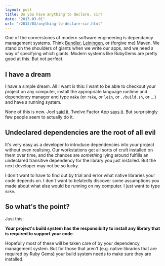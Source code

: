 ```yaml
---
layout: post
title: Do you have anything to declare, sir?
date: "2013-03-01"
url: "/2013/03/anything-to-declare-sir.html"
---
```


One of the cornerstones of modern software engineering is dependancy management systems. Think [Bundler][], [Leiningen][], or (forgive me) Maven. We stand on the shoulders of giants when we write our apps, and we need a way of specifying which giants. Modern systems like RubyGems are pretty good at this. But not perfect.

[Bundler]: http://gembundler.com
[Leiningen]: http://leiningen.org

I have a dream
--

I have a simple dream. All I want is this: I want to be able to checkout your project on any computer, install the appropriate language runtime and dependency manager and type `make` (or `rake`, or `lein`, or `./build.sh`, or ...) and have a running system.

None of this is new. Joel [said it][1], Twelve Factor App [says it][2]. But surprisingly few people seem to actually do it.

[1]: http://www.joelonsoftware.com/articles/fog0000000043.html
[2]: http://www.12factor.net/dependencies


Undeclared dependencies are the root of all evil
--

It's very easy as a developer to introduce dependencies into your project without even realising. Our workstations get all sorts of cruft installed on them over time, and the chances are *something* lying around fulfills an undeclared transitive dependency for the library you just installed. But the next developer may not be so lucky.

I don't want to have to find out by trial and error what native libraries your code depends on. I don't want to belatedly discover some assumptions you made about what else would be running on my computer. I just want to type `make`.





So what's the point?
--

Just this: 

__Your project's build system has the responsibilty to install any library that is required to support your code__.

Hopefully most of these will be taken care of by your dependency management system. But for those that aren't (e.g. native libraries that are required by Ruby Gems) your build system needs to make sure they are installed.
